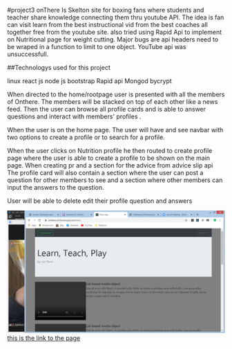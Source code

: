 #project3 onThere
Is Skelton site for boxing fans where students and teacher share knowledge connecting them thru youtube API.
The idea is fan can visit learn from the best instructional vid from the best coaches all together free from the youtube site. also tried using Rapid Api to implement on Nutritional page for weight cutting.
Major bugs are api headers need to be wraped in a function to limit to one object. YouTube api was unsuccessfull.

  ##Technologys used for this project 
  
 linux
 react js
 node js
 bootstrap
 Rapid api
 Mongod
 bycrypt

When directed to the home/rootpage user is  presented with  all the members of Onthere.  The members will be stacked on top of each other like a news feed. Then the user can browse all profile cards and is able to answer questions and interact with members' profiles .

When the user is on the home page. The user will have and see navbar with two options to create a profile or to search for a profile.

When the user clicks on Nutrition profile he then routed to create profile page where the user is able to create a profile to be shown on the main page.
When creating pr and a section for the  advice from advice slip api
The profile card will also contain a section where the user can post a question for other members to see and a section where other members can input the answers to the question.

User will be able to delete edit their profile question and answers

![screenshot](./public/mainf.png)
[this is the link to the page](https://onthere-p3.herokuapp.com/)

